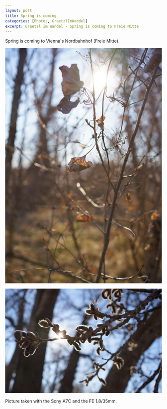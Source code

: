 ```yaml
---
layout: post
title: Spring is coming
categories: [Photos, GraetzlImWandel]
excerpt: Graetzl im Wandel - Spring is coming to Freie Mitte
---
```


Spring is coming to Vienna's Nordbahnhof (Freie Mitte).
 

!["Grätzl im Wandel" - Spring is coming - Freie Mitte](../images/20220313/freie_mitte_spring-1.jpg)

!["Grätzl im Wandel" - Spring is coming - Freie Mitte](../images/20220313/freie_mitte_spring-2.jpg)



Picture taken with the Sony A7C and the FE 1.8/35mm.
